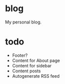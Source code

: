 # blog

My personal blog.

# todo
 - Footer?
 - Content for About page
 - Content for sidebar
 - Content posts
 - Autogenerate RSS feed
